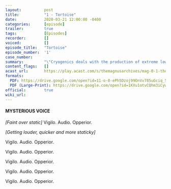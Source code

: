 ```yaml
---
layout:          post
title:           "1 - Tortoise"
date:            2020-03-21 12:00:00 -0400
categories:      [episode]
trailer:         true
tags:            [Episodes]
recorder:        []
voiced:          []
episode_title:   "Tortoise"
episode_number:  '1'
case_number:       
summary:         "\"Cryogenics deals with the production of extreme low temperature, and the effects of those temperatures. I'm talking about cryonics. And that deals very specifically with one thing"
content_flags:   []
acast_url:       https://play.acast.com/s/themagnusarchives/mag-0-1-the-magnus-archives-seed
formats: 
  PDF: https://drive.google.com/open?id=11-o-0-ePh5Dzoj99OnVv785uGciq_5R0
  PDF (Large-Print): https://drive.google.com/open?id=1KXu1otvCQhm3iCywMoCS7nKVz0ZS-yZx
official:        true
wiki_url:        
---
```


#### MYSTERIOUS VOICE

_[Faint over static]_ Vigilo. Audio. Opperior.

_[Getting louder, quicker and more staticky]_

Vigilo. Audio. Opperior. 

Vigilo. Audio. Opperior. 

Vigilo. Audio. Opperior. 

Vigilo. Audio. Opperior. 

Vigilo. Audio. Opperior. 
